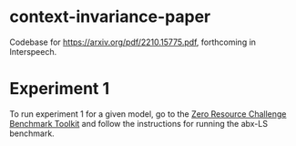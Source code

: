 # context-invariance-paper
Codebase for https://arxiv.org/pdf/2210.15775.pdf, forthcoming in Interspeech.

# Experiment 1
To run experiment 1 for a given model, go to the [Zero Resource Challenge Benchmark Toolkit](https://github.com/zerospeech/benchmarks) and follow the instructions for running the abx-LS benchmark.


